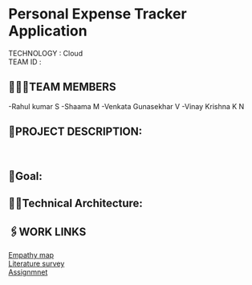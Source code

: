 

# Personal Expense Tracker Application
TECHNOLOGY : Cloud <br>
TEAM ID : 

## 👨‍👩‍👦TEAM MEMBERS
-Rahul kumar S
-Shaama M
-Venkata Gunasekhar V
-Vinay Krishna K N

## 📒PROJECT DESCRIPTION:
<br>

## 📖Goal:


## 👨‍💻Technical Architecture:


## 🖇️WORK LINKS
<a href="#"> Empathy map</a> <br>
<a href="#"> Literature survey</a> <br>
<a href="#"> Assignmnet </a>
